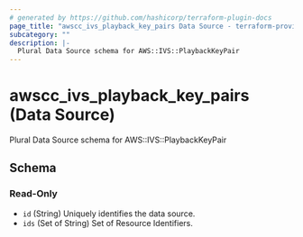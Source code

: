 ```yaml
---
# generated by https://github.com/hashicorp/terraform-plugin-docs
page_title: "awscc_ivs_playback_key_pairs Data Source - terraform-provider-awscc"
subcategory: ""
description: |-
  Plural Data Source schema for AWS::IVS::PlaybackKeyPair
---
```


# awscc_ivs_playback_key_pairs (Data Source)

Plural Data Source schema for AWS::IVS::PlaybackKeyPair



<!-- schema generated by tfplugindocs -->
## Schema

### Read-Only

- `id` (String) Uniquely identifies the data source.
- `ids` (Set of String) Set of Resource Identifiers.


